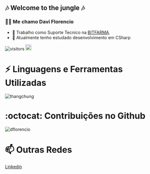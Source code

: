 ## 🎶 Welcome to the jungle 🎶 





<p align="center"></p>

<!--


- 🔭 I’m currently working on ...
- 🌱 I’m currently learning ...
- 👯 I’m looking to collaborate on ...
- 🤔 I’m looking for help with ...
- 💬 Ask me about ...
- 📫 How to reach me: ...
- 😄 Pronouns: ...
- ⚡ Fun fact: ...
-->
 ### 🧑‍💻 Me chamo Davi Florencio 
- 👯 Trabalho como Suporte Tecnico na [BITFARMA](https://bitfarma.com.br/).
- 🌱 Atualmente tenho estudado desenvolvimento em CSharp

![visitors](https://visitor-badge.glitch.me/badge?page_id=dflorencio.dflorencio)
[<img alt="github" src="https://img.shields.io/badge/github-dflorencio-8da0cb?style=for-the-badge&labelColor=555555&logo=github" height="20">](https://github.com/dflorencio)

# ⚡ Linguagens e Ferramentas Utilizadas

<!--<code><img height="32" src="https://raw.githubusercontent.com/github/explore/80688e429a7d4ef2fca1e82350fe8e3517d3494d/topics/csharp/csharp.png"></code>
<code><img height="32" src="https://raw.githubusercontent.com/github/explore/80688e429a7d4ef2fca1e82350fe8e3517d3494d/topics/rust/rust.png"></code>
<code><img height="32" src="https://raw.githubusercontent.com/github/explore/80688e429a7d4ef2fca1e82350fe8e3517d3494d/topics/nodejs/nodejs.png"></code>
<code><img height="32" src="https://raw.githubusercontent.com/github/explore/5c058a388828bb5fde0bcafd4bc867b5bb3f26f3/topics/graphql/graphql.png"></code>
<code><img height="32" src="https://raw.githubusercontent.com/github/explore/3fd951e49a8e2af94627092d80c236c00df95ae3/topics/grpc/grpc.png"></code>
<code><img height="32" src="https://raw.githubusercontent.com/github/explore/80688e429a7d4ef2fca1e82350fe8e3517d3494d/topics/react/react.png"></code>
<code><img height="32" src="https://raw.githubusercontent.com/github/explore/80688e429a7d4ef2fca1e82350fe8e3517d3494d/topics/git/git.png"></code> 
<code><img height="32" src="https://raw.githubusercontent.com/github/explore/80688e429a7d4ef2fca1e82350fe8e3517d3494d/topics/kubernetes/kubernetes.png"></code>-->
<img src="https://github-readme-stats.vercel.app/api/top-langs/?username=dflorencio&hide=css,html,powershell,elm,php,javascript&show_icons=true&count_private=true&theme=radical&layout=compact" alt="thangchung" />

# :octocat: Contribuições no Github 

<img src="https://github-readme-stats.vercel.app/api?username=dflorencio&show_icons=true&count_private=true&theme=radical" alt="dflorencio" />

# 📫 Outras Redes

[Linkedin](https://www.linkedin.com/in/davi-florencio)



